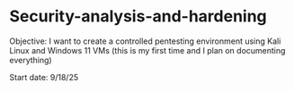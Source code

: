 # Security-analysis-and-hardening
Objective: I want to create a controlled pentesting environment using Kali Linux and Windows 11 VMs (this is my first time and I plan on documenting everything)

Start date: 9/18/25 


